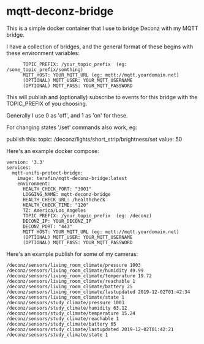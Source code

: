 # mqtt-deconz-bridge

This is a simple docker container that I use to bridge Deconz with my MQTT bridge.

I have a collection of bridges, and the general format of these begins with these environment variables:
```
      TOPIC_PREFIX: /your_topic_prefix  (eg: /some_topic_prefix/somthing)
      MQTT_HOST: YOUR_MQTT_URL (eg: mqtt://mqtt.yourdomain.net)
      (OPTIONAL) MQTT_USER: YOUR_MQTT_USERNAME
      (OPTIONAL) MQTT_PASS: YOUR_MQTT_PASSWORD
````

This will publish and (optionally) subscribe to events for this bridge with the TOPIC_PREFIX of you choosing.

Generally I use 0 as 'off', and 1 as 'on' for these.

For changing states '/set' commands also work, eg:

publish this:
   topic: /deconz/lights/short_strip/brightness/set 
   value: 50


Here's an example docker compose:

```
version: '3.3'
services:
  mqtt-unifi-protect-bridge:
    image: terafin/mqtt-deconz-bridge:latest
    environment:
      HEALTH_CHECK_PORT: "3001"
      LOGGING_NAME: mqtt-deconz-bridge
      HEALTH_CHECK_URL: /healthcheck
      HEALTH_CHECK_TIME: "120"
      TZ: America/Los_Angeles
      TOPIC_PREFIX: /your_topic_prefix  (eg: /deconz)
      DECONZ_IP: YOUR_DECONZ_IP
      DECONZ_PORT: "443"
      MQTT_HOST: YOUR_MQTT_URL (eg: mqtt://mqtt.yourdomain.net)
      (OPTIONAL) MQTT_USER: YOUR_MQTT_USERNAME
      (OPTIONAL) MQTT_PASS: YOUR_MQTT_PASSWORD
```

Here's an example publish for some of my cameras:


```
/deconz/sensors/living_room_climate/pressure 1003
/deconz/sensors/living_room_climate/humidity 49.99
/deconz/sensors/living_room_climate/temperature 19.72
/deconz/sensors/living_room_climate/reachable 1
/deconz/sensors/living_room_climate/battery 25
/deconz/sensors/living_room_climate/lastupdated 2019-12-02T01:42:34
/deconz/sensors/living_room_climate/state 1
/deconz/sensors/study_climate/pressure 1003
/deconz/sensors/study_climate/humidity 63.12
/deconz/sensors/study_climate/temperature 15.24
/deconz/sensors/study_climate/reachable 1
/deconz/sensors/study_climate/battery 65
/deconz/sensors/study_climate/lastupdated 2019-12-02T01:42:21
/deconz/sensors/study_climate/state 1
```
